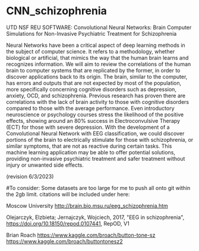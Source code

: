 # CNN_schizophrenia
UTD NSF REU SOFTWARE: Convolutional Neural Networks: Brain Computer Simulations for Non-Invasive Psychiatric Treatment for Schizophrenia

Neural Networks have been a critical aspect of deep learning methods in the subject of computer science. It refers to a methodology, whether biological or artificial, that mimics the way that the human brain learns and recognizes information. We will aim to review the correlations of the human brain to computer systems that are replicated by the former, in order to discover applications back to its origin. The brain, similar to the computer, has errors and outputs that are not expected by most of the population, more specifically concerning cognitive disorders such as depression, anxiety, OCD, and schizophrenia. Previous research has proven there are correlations with the lack of brain activity to those with cognitive disorders compared to those with the average performance. Even introductory neuroscience or psychology courses stress the likelihood of the positive effects, showing around an 80% success in Electroconvulsive Therapy (ECT) for those with severe depression. With the development of a Convolutional Neural Network with EEG classification, we could discover portions of the brain to electrically stimulate for those with schizophrenia, or similar symptoms, that are not as reactive during certain tasks. This machine learning application may be able to offer potential solutions, providing non-invasive psychiatric treatment and safer treatment without injury or unwanted side effects.

(revision 6/3/2023)


#To consider:
Some datasets are too large for me to push all onto git within the 2gb limit. citations will be included under here: 

Moscow University
http://brain.bio.msu.ru/eeg_schizophrenia.htm

Olejarczyk, Elzbieta; Jernajczyk, Wojciech, 2017, "EEG in schizophrenia", https://doi.org/10.18150/repod.0107441, RepOD, V1

Brian Roach
https://www.kaggle.com/broach/button-tone-sz
https://www.kaggle.com/broach/buttontonesz2


